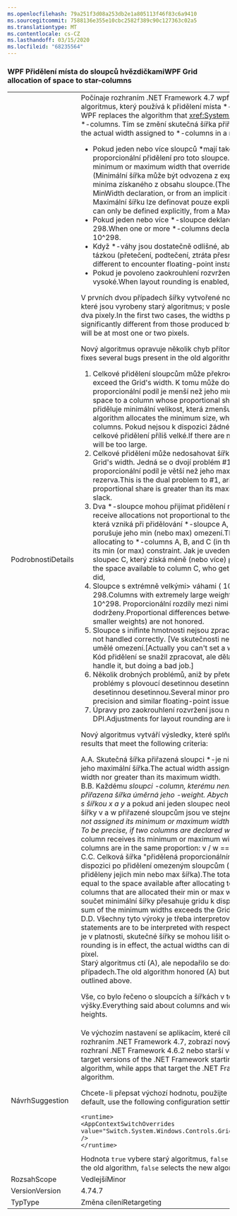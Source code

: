 ```yaml
---
ms.openlocfilehash: 79a251f3d08a253db2e1a805113f46f83c6a9410
ms.sourcegitcommit: 7588136e355e10cbc2582f389c90c127363c02a5
ms.translationtype: MT
ms.contentlocale: cs-CZ
ms.lasthandoff: 03/15/2020
ms.locfileid: "68235564"
---
```

### <a name="wpf-grid-allocation-of-space-to-star-columns"></a><span data-ttu-id="339a8-101">WPF Přidělení místa do sloupců hvězdičkami</span><span class="sxs-lookup"><span data-stu-id="339a8-101">WPF Grid allocation of space to star-columns</span></span>

|   |   |
|---|---|
|<span data-ttu-id="339a8-102">Podrobnosti</span><span class="sxs-lookup"><span data-stu-id="339a8-102">Details</span></span>|<span data-ttu-id="339a8-103">Počínaje rozhraním .NET Framework 4.7 wpf <xref:System.Windows.Controls.Grid> nahrazuje algoritmus, který používá k přidělení místa \*-columns.</span><span class="sxs-lookup"><span data-stu-id="339a8-103">Starting with the .NET Framework 4.7, WPF replaces the algorithm that <xref:System.Windows.Controls.Grid> uses to allocate space to \*-columns.</span></span> <span data-ttu-id="339a8-104">Tím se změní skutečná šířka přiřazená \*-sloupce v řadě případů:</span><span class="sxs-lookup"><span data-stu-id="339a8-104">This will change the actual width assigned to \*-columns in a number of cases:</span></span><ul><li><span data-ttu-id="339a8-105">Pokud jeden nebo více sloupců \*mají také minimální nebo maximální šířku, která přepíše proporcionální přidělení pro toto sloupce.</span><span class="sxs-lookup"><span data-stu-id="339a8-105">When one or more \*-columns also have a minimum or maximum width that overrides the proportional allocation for that colum.</span></span> <span data-ttu-id="339a8-106">(Minimální šířka může být odvozena z explicitní deklarace MinWidth nebo z implicitního minima získaného z obsahu sloupce.</span><span class="sxs-lookup"><span data-stu-id="339a8-106">(The minimum width can derive from an explicit MinWidth declaration, or from an implicit minimum obtained from the column's content.</span></span> <span data-ttu-id="339a8-107">Maximální šířku lze definovat pouze explicitně z deklarace MaxWidth.)</span><span class="sxs-lookup"><span data-stu-id="339a8-107">The maximum width can only be defined explicitly, from a MaxWidth declaration.)</span></span></li><li><span data-ttu-id="339a8-108">Pokud jeden nebo více \*-sloupce deklarovat extrémně velký \*-hmotnost, větší než 10 ^ 298.</span><span class="sxs-lookup"><span data-stu-id="339a8-108">When one or more \*-columns declare an extremely large \*-weight, greater than 10^298.</span></span></li><li><span data-ttu-id="339a8-109">Když \*-váhy jsou dostatečně odlišné, aby se setkaly s nestabilitou s plovoucí desetinnou tázkou (přetečení, podtečení, ztráta přesnosti).</span><span class="sxs-lookup"><span data-stu-id="339a8-109">When the \*-weights are sufficiently different to encounter floating-point instability (overflow, underflow, loss of precision).</span></span></li><li><span data-ttu-id="339a8-110">Pokud je povoleno zaokrouhlení rozvržení a efektivní zobrazení DPI je dostatečně vysoké.</span><span class="sxs-lookup"><span data-stu-id="339a8-110">When layout rounding is enabled, and the effective display DPI is sufficiently high.</span></span></li></ul><span data-ttu-id="339a8-111">V prvních dvou případech šířky vytvořené nový algoritmus může být výrazně lišit od těch, které jsou vyrobeny starý algoritmus; v posledním případě bude rozdíl maximálně jeden nebo dva pixely.</span><span class="sxs-lookup"><span data-stu-id="339a8-111">In the first two cases, the widths produced by the new algorithm can be significantly different from those produced by the old algorithm; in the last case, the difference will be at most one or two pixels.</span></span><p/><span data-ttu-id="339a8-112">Nový algoritmus opravuje několik chyb přítomných ve starém algoritmu:</span><span class="sxs-lookup"><span data-stu-id="339a8-112">The new algorithm fixes several bugs present in the old algorithm:</span></span><ol><li><span data-ttu-id="339a8-113">Celkové přidělení sloupcům může překročit šířku mřížky.</span><span class="sxs-lookup"><span data-stu-id="339a8-113">Total allocation to columns can exceed the Grid's width.</span></span> <span data-ttu-id="339a8-114">K tomu může dojít při přidělování místa do sloupce, jehož proporcionální podíl je menší než jeho minimální velikost.</span><span class="sxs-lookup"><span data-stu-id="339a8-114">This can occur when allocating space to a column whose proportional share is less than its minimum size.</span></span> <span data-ttu-id="339a8-115">Algoritmus přiděluje minimální velikost, která zmenšuje místo, které je k dispozici pro jiné sloupce.</span><span class="sxs-lookup"><span data-stu-id="339a8-115">The algorithm allocates the minimum size, which decreases the space available to other columns.</span></span> <span data-ttu-id="339a8-116">Pokud nejsou k dispozici žádné \*-sloupce, které by bylo možné přidělit, bude celkové přidělení příliš velké.</span><span class="sxs-lookup"><span data-stu-id="339a8-116">If there are no \*-columns left to allocate, the total allocation will be too large.</span></span></li><li><span data-ttu-id="339a8-117">Celkové přidělení může nedosahovat šířky mřížky.</span><span class="sxs-lookup"><span data-stu-id="339a8-117">Total allocation can fall short of the Grid's width.</span></span> <span data-ttu-id="339a8-118">Jedná se o dvojí problém #1, vznikající při přidělování do sloupce, jehož proporcionální podíl je větší než jeho maximální velikost, bez \*-sloupce vlevo, aby se rezerva.</span><span class="sxs-lookup"><span data-stu-id="339a8-118">This is the dual problem to #1, arising when allocating to a column whose proportional share is greater than its maximum size, with no \*-columns left to take up the slack.</span></span></li><li><span data-ttu-id="339a8-119">Dva \*-sloupce mohou přijímat přidělení není úměrná jejich \*-váhy.</span><span class="sxs-lookup"><span data-stu-id="339a8-119">Two \*-columns can receive allocations not proportional to their \*-weights.</span></span> <span data-ttu-id="339a8-120">Jedná se o mírnější verzi #1/#2, která vzniká při přidělování \*-sloupce A, B a C (v tomto pořadí), kde poměrný podíl B porušuje jeho min (nebo max) omezení.</span><span class="sxs-lookup"><span data-stu-id="339a8-120">This is a milder version of #1/#2, arising when allocating to \*-columns A, B, and C (in that order), where B's proportional share violates its min (or max) constraint.</span></span> <span data-ttu-id="339a8-121">Jak je uvedeno výše, změní se místo, které je k dispozici pro sloupec C, který získá méně (nebo více) poměrné alokace než A,</span><span class="sxs-lookup"><span data-stu-id="339a8-121">As above, this changes the space available to column C, who gets less (or more) proportional allocation than A did,</span></span></li><li><span data-ttu-id="339a8-122">Sloupce s extrémně velkými&gt; váhami ( 10 ^ 298) jsou všechny považovány za váhu 10 ^ 298.</span><span class="sxs-lookup"><span data-stu-id="339a8-122">Columns with extremely large weights (&gt; 10^298) are all treated as if they had weight 10^298.</span></span> <span data-ttu-id="339a8-123">Proporcionální rozdíly mezi nimi (a mezi sloupci s mírně menšími závažími) nejsou dodrženy.</span><span class="sxs-lookup"><span data-stu-id="339a8-123">Proportional differences between them (and between columns with slightly smaller weights) are not honored.</span></span></li><li><span data-ttu-id="339a8-124">Sloupce s inifinte hmotnosti nejsou zpracovány správně.</span><span class="sxs-lookup"><span data-stu-id="339a8-124">Columns with inifinte weights are not handled correctly.</span></span> <span data-ttu-id="339a8-125">[Ve skutečnosti nemůžete nastavit váhu na nekonečno, ale to je umělé omezení.</span><span class="sxs-lookup"><span data-stu-id="339a8-125">[Actually you can't set a weight to Infinity, but this is an artificial restriction.</span></span> <span data-ttu-id="339a8-126">Kód přidělení se snažil zpracovat, ale dělá špatnou práci.]</span><span class="sxs-lookup"><span data-stu-id="339a8-126">The allocation code was trying to handle it, but doing a bad job.]</span></span></li><li><span data-ttu-id="339a8-127">Několik drobných problémů, aniž by přetečení, podtečení, ztráta přesnosti a podobné problémy s plovoucí desetinnou desetinnou desetinnou desetinnou desetinnou desetinnou desetinnou desetinnou.</span><span class="sxs-lookup"><span data-stu-id="339a8-127">Several minor problems while avoiding overflow, underflow, loss of precision and similar floating-point issues.</span></span></li><li><span data-ttu-id="339a8-128">Úpravy pro zaokrouhlení rozvržení jsou nesprávné při dostatečně vysokém DPI.</span><span class="sxs-lookup"><span data-stu-id="339a8-128">Adjustments for layout rounding are incorrect at sufficiently high DPI.</span></span></li></ol><span data-ttu-id="339a8-129">Nový algoritmus vytváří výsledky, které splňují následující kritéria:</span><span class="sxs-lookup"><span data-stu-id="339a8-129">The new algorithm produces results that meet the following criteria:</span></span><p/><span data-ttu-id="339a8-130">A.</span><span class="sxs-lookup"><span data-stu-id="339a8-130">A.</span></span> <span data-ttu-id="339a8-131">Skutečná šířka přiřazená sloupci \*-je nikdy menší než jeho minimální šířka ani větší než jeho maximální šířka.</span><span class="sxs-lookup"><span data-stu-id="339a8-131">The actual width assigned to a \*-column is never less than its minimum width nor greater than its maximum width.</span></span><br/><span data-ttu-id="339a8-132">B.</span><span class="sxs-lookup"><span data-stu-id="339a8-132">B.</span></span> <span data-ttu-id="339a8-133">Každému <em>sloupci -column, kterému není přiřazena minimální nebo maximální šířka, je přiřazena šířka úměrná <em>jeho -weight. Abych byl přesný, pokud jsou dva sloupce deklarovány s šířkou x</em> a y</em> a pokud ani jeden sloupec neobdrží minimální nebo maximální šířku, skutečné šířky v a w přiřazené sloupcům jsou ve stejném poměru: v / w == x / y.</span><span class="sxs-lookup"><span data-stu-id="339a8-133">Each <em>-column that is not assigned its minimum or maximum width is assigned a width proportional to its <em>-weight. To be precise, if two columns are declared with width x</em> and y</em> respectively, and if neither column receives its minimum or maximum width, the actual widths v and w assigned to the columns are in the same proportion: v / w == x / y.</span></span><br/><span data-ttu-id="339a8-134">C.</span><span class="sxs-lookup"><span data-stu-id="339a8-134">C.</span></span> <span data-ttu-id="339a8-135">Celková šířka &quot;přidělená proporcionálním&quot; \*sloupcům se rovná prostoru, který je k dispozici po přidělení omezeným sloupcům (pevné, automatické a \*-sloupce, které jsou přiděleny jejich min nebo max šířka).</span><span class="sxs-lookup"><span data-stu-id="339a8-135">The total width allocated to &quot;proportional&quot; \*-columns is equal to the space available after allocating to the constrained columns (fixed, auto, and \*-columns that are allocated their min or max width).</span></span> <span data-ttu-id="339a8-136">To může být nula, například v případě, že součet minimální šířky přesahuje gridu k dispozici šířku.</span><span class="sxs-lookup"><span data-stu-id="339a8-136">This might be zero, for instance if the sum of the minimum widths exceeds the Grid's availbable width.</span></span><br/><span data-ttu-id="339a8-137">D.</span><span class="sxs-lookup"><span data-stu-id="339a8-137">D.</span></span> <span data-ttu-id="339a8-138">Všechny tyto výroky je třeba interpretovat s ohledem na &quot;ideální&quot; uspořádání.</span><span class="sxs-lookup"><span data-stu-id="339a8-138">All these statements are to be interpreted with respect to the &quot;ideal&quot; layout.</span></span> <span data-ttu-id="339a8-139">Při zaokrouhlení rozvržení je v platnosti, skutečné šířky se mohou lišit od ideální šířky až o jeden pixel.</span><span class="sxs-lookup"><span data-stu-id="339a8-139">When layout rounding is in effect, the actual widths can differ from the ideal widths by as much as one pixel.</span></span><br/><span data-ttu-id="339a8-140">Starý algoritmus ctí (A), ale nepodařilo se dostát ostatním kritériím ve výše uvedených případech.</span><span class="sxs-lookup"><span data-stu-id="339a8-140">The old algorithm honored (A) but failed to honor the other criteria in the cases outlined above.</span></span><p/><span data-ttu-id="339a8-141">Vše, co bylo řečeno o sloupcích a šířkách v tomto článku, se vztahuje také na řádky a výšky.</span><span class="sxs-lookup"><span data-stu-id="339a8-141">Everything said about columns and widths in this article applies as well to rows and heights.</span></span>|
|<span data-ttu-id="339a8-142">Návrh</span><span class="sxs-lookup"><span data-stu-id="339a8-142">Suggestion</span></span>|<span data-ttu-id="339a8-143">Ve výchozím nastavení se aplikacím, které cílí na verze rozhraní .NET Framework počínaje rozhraním .NET Framework 4.7, zobrazí nový algoritmus, zatímco aplikace, které cílí na rozhraní .NET Framework 4.6.2 nebo starší verze, uvidí starý algoritmus.</span><span class="sxs-lookup"><span data-stu-id="339a8-143">By default, apps that target versions of the .NET Framework starting with the .NET Framework 4.7 will see the new algorithm, while apps that target the .NET Framework 4.6.2 or earlier versions will see the old algorithm.</span></span><p/><span data-ttu-id="339a8-144">Chcete-li přepsat výchozí hodnotu, použijte následující nastavení konfigurace:</span><span class="sxs-lookup"><span data-stu-id="339a8-144">To override the default, use the following configuration setting:</span></span><pre><code class="lang-xml">&lt;runtime&gt;&#13;&#10;&lt;AppContextSwitchOverrides value=&quot;Switch.System.Windows.Controls.Grid.StarDefinitionsCanExceedAvailableSpace=true&quot; /&gt;&#13;&#10;&lt;/runtime&gt;&#13;&#10;</code></pre><span data-ttu-id="339a8-145">Hodnota <code>true</code> vybere starý algoritmus, <code>false</code> vybere nový algoritmus.</span><span class="sxs-lookup"><span data-stu-id="339a8-145">The value <code>true</code> selects the old algorithm, <code>false</code> selects the new algorithm.</span></span>|
|<span data-ttu-id="339a8-146">Rozsah</span><span class="sxs-lookup"><span data-stu-id="339a8-146">Scope</span></span>|<span data-ttu-id="339a8-147">Vedlejší</span><span class="sxs-lookup"><span data-stu-id="339a8-147">Minor</span></span>|
|<span data-ttu-id="339a8-148">Version</span><span class="sxs-lookup"><span data-stu-id="339a8-148">Version</span></span>|<span data-ttu-id="339a8-149">4.7</span><span class="sxs-lookup"><span data-stu-id="339a8-149">4.7</span></span>|
|<span data-ttu-id="339a8-150">Typ</span><span class="sxs-lookup"><span data-stu-id="339a8-150">Type</span></span>|<span data-ttu-id="339a8-151">Změna cílení</span><span class="sxs-lookup"><span data-stu-id="339a8-151">Retargeting</span></span>|
